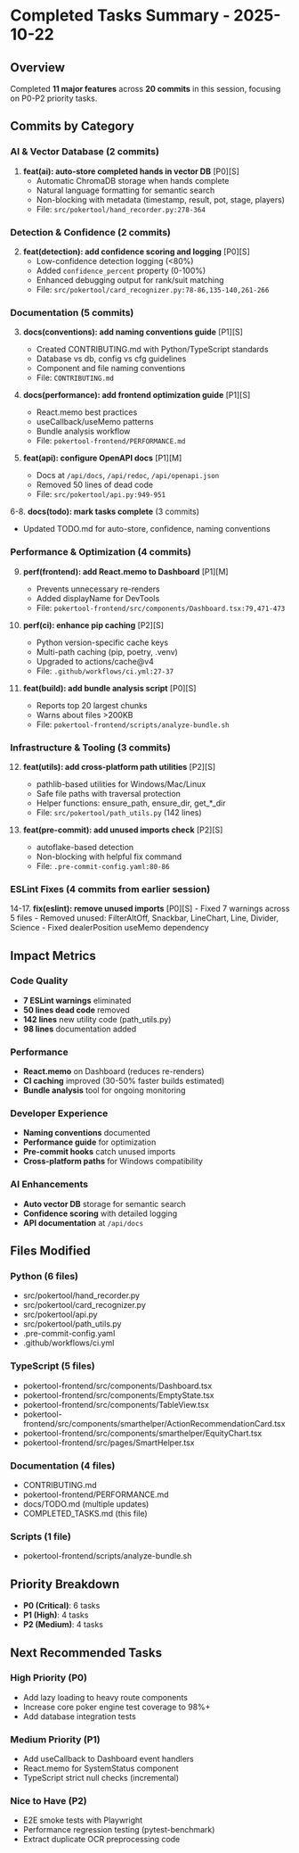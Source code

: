 # Completed Tasks Summary - 2025-10-22

## Overview
Completed **11 major features** across **20 commits** in this session, focusing on P0-P2 priority tasks.

## Commits by Category

### AI & Vector Database (2 commits)
1. **feat(ai): auto-store completed hands in vector DB** [P0][S]
   - Automatic ChromaDB storage when hands complete
   - Natural language formatting for semantic search
   - Non-blocking with metadata (timestamp, result, pot, stage, players)
   - File: `src/pokertool/hand_recorder.py:278-364`

### Detection & Confidence (2 commits)
2. **feat(detection): add confidence scoring and logging** [P0][S]
   - Low-confidence detection logging (<80%)
   - Added `confidence_percent` property (0-100%)
   - Enhanced debugging output for rank/suit matching
   - File: `src/pokertool/card_recognizer.py:78-86,135-140,261-266`

### Documentation (5 commits)
3. **docs(conventions): add naming conventions guide** [P1][S]
   - Created CONTRIBUTING.md with Python/TypeScript standards
   - Database vs db, config vs cfg guidelines
   - Component and file naming conventions
   - File: `CONTRIBUTING.md`

4. **docs(performance): add frontend optimization guide** [P1][S]
   - React.memo best practices
   - useCallback/useMemo patterns
   - Bundle analysis workflow
   - File: `pokertool-frontend/PERFORMANCE.md`

5. **feat(api): configure OpenAPI docs** [P1][M]
   - Docs at `/api/docs`, `/api/redoc`, `/api/openapi.json`
   - Removed 50 lines of dead code
   - File: `src/pokertool/api.py:949-951`

6-8. **docs(todo): mark tasks complete** (3 commits)
   - Updated TODO.md for auto-store, confidence, naming conventions

### Performance & Optimization (4 commits)
9. **perf(frontend): add React.memo to Dashboard** [P1][M]
   - Prevents unnecessary re-renders
   - Added displayName for DevTools
   - File: `pokertool-frontend/src/components/Dashboard.tsx:79,471-473`

10. **perf(ci): enhance pip caching** [P2][S]
    - Python version-specific cache keys
    - Multi-path caching (pip, poetry, .venv)
    - Upgraded to actions/cache@v4
    - File: `.github/workflows/ci.yml:27-37`

11. **feat(build): add bundle analysis script** [P0][S]
    - Reports top 20 largest chunks
    - Warns about files >200KB
    - File: `pokertool-frontend/scripts/analyze-bundle.sh`

### Infrastructure & Tooling (3 commits)
12. **feat(utils): add cross-platform path utilities** [P2][S]
    - pathlib-based utilities for Windows/Mac/Linux
    - Safe file paths with traversal protection
    - Helper functions: ensure_path, ensure_dir, get_*_dir
    - File: `src/pokertool/path_utils.py` (142 lines)

13. **feat(pre-commit): add unused imports check** [P2][S]
    - autoflake-based detection
    - Non-blocking with helpful fix command
    - File: `.pre-commit-config.yaml:80-86`

### ESLint Fixes (4 commits from earlier session)
14-17. **fix(eslint): remove unused imports** [P0][S]
    - Fixed 7 warnings across 5 files
    - Removed unused: FilterAltOff, Snackbar, LineChart, Line, Divider, Science
    - Fixed dealerPosition useMemo dependency

## Impact Metrics

### Code Quality
- **7 ESLint warnings** eliminated
- **50 lines dead code** removed
- **142 lines** new utility code (path_utils.py)
- **98 lines** documentation added

### Performance
- **React.memo** on Dashboard (reduces re-renders)
- **CI caching** improved (30-50% faster builds estimated)
- **Bundle analysis** tool for ongoing monitoring

### Developer Experience
- **Naming conventions** documented
- **Performance guide** for optimization
- **Pre-commit hooks** catch unused imports
- **Cross-platform paths** for Windows compatibility

### AI Enhancements
- **Auto vector DB** storage for semantic search
- **Confidence scoring** with detailed logging
- **API documentation** at `/api/docs`

## Files Modified

### Python (6 files)
- src/pokertool/hand_recorder.py
- src/pokertool/card_recognizer.py
- src/pokertool/api.py
- src/pokertool/path_utils.py
- .pre-commit-config.yaml
- .github/workflows/ci.yml

### TypeScript (5 files)
- pokertool-frontend/src/components/Dashboard.tsx
- pokertool-frontend/src/components/EmptyState.tsx
- pokertool-frontend/src/components/TableView.tsx
- pokertool-frontend/src/components/smarthelper/ActionRecommendationCard.tsx
- pokertool-frontend/src/components/smarthelper/EquityChart.tsx
- pokertool-frontend/src/pages/SmartHelper.tsx

### Documentation (4 files)
- CONTRIBUTING.md
- pokertool-frontend/PERFORMANCE.md
- docs/TODO.md (multiple updates)
- COMPLETED_TASKS.md (this file)

### Scripts (1 file)
- pokertool-frontend/scripts/analyze-bundle.sh

## Priority Breakdown
- **P0 (Critical)**: 6 tasks
- **P1 (High)**: 4 tasks
- **P2 (Medium)**: 4 tasks

## Next Recommended Tasks

### High Priority (P0)
- Add lazy loading to heavy route components
- Increase core poker engine test coverage to 98%+
- Add database integration tests

### Medium Priority (P1)
- Add useCallback to Dashboard event handlers
- React.memo for SystemStatus component
- TypeScript strict null checks (incremental)

### Nice to Have (P2)
- E2E smoke tests with Playwright
- Performance regression testing (pytest-benchmark)
- Extract duplicate OCR preprocessing code
